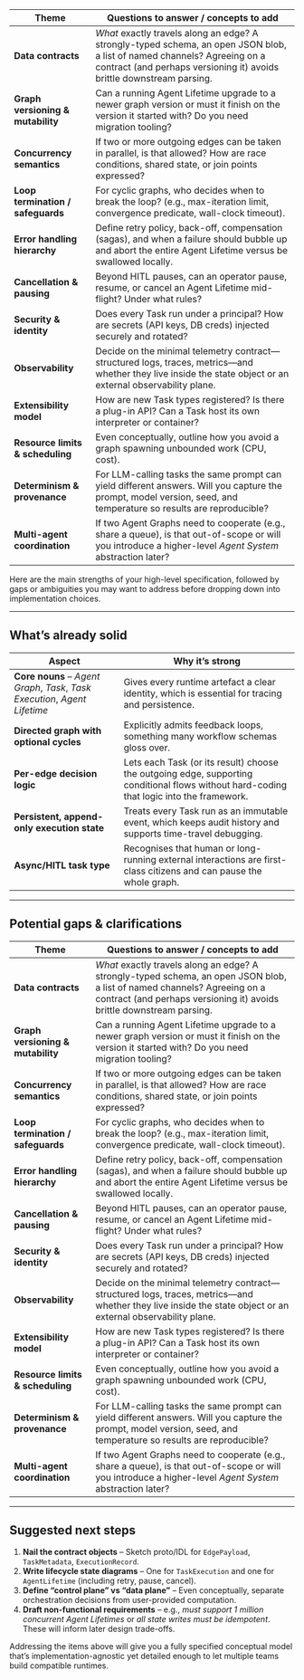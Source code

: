 | Theme                             | Questions to answer / concepts to add                                                                                                                                                             |
| --------------------------------- | ------------------------------------------------------------------------------------------------------------------------------------------------------------------------------------------------- |
| **Data contracts**                | *What* exactly travels along an edge? A strongly-typed schema, an open JSON blob, a list of named channels? Agreeing on a contract (and perhaps versioning it) avoids brittle downstream parsing. |
| **Graph versioning & mutability** | Can a running Agent Lifetime upgrade to a newer graph version or must it finish on the version it started with? Do you need migration tooling?                                                    |
| **Concurrency semantics**         | If two or more outgoing edges can be taken in parallel, is that allowed? How are race conditions, shared state, or join points expressed?                                                         |
| **Loop termination / safeguards** | For cyclic graphs, who decides when to break the loop? (e.g., max-iteration limit, convergence predicate, wall-clock timeout).                                                                    |
| **Error handling hierarchy**      | Define retry policy, back-off, compensation (sagas), and when a failure should bubble up and abort the entire Agent Lifetime versus be swallowed locally.                                         |
| **Cancellation & pausing**        | Beyond HITL pauses, can an operator pause, resume, or cancel an Agent Lifetime mid-flight? Under what rules?                                                                                      |
| **Security & identity**           | Does every Task run under a principal? How are secrets (API keys, DB creds) injected securely and rotated?                                                                                        |
| **Observability**                 | Decide on the minimal telemetry contract—structured logs, traces, metrics—and whether they live inside the state object or an external observability plane.                                       |
| **Extensibility model**           | How are new Task types registered? Is there a plug-in API? Can a Task host its own interpreter or container?                                                                                      |
| **Resource limits & scheduling**  | Even conceptually, outline how you avoid a graph spawning unbounded work (CPU, cost).                                                                                                             |
| **Determinism & provenance**      | For LLM-calling tasks the same prompt can yield different answers. Will you capture the prompt, model version, seed, and temperature so results are reproducible?                                 |
| **Multi-agent coordination**      | If two Agent Graphs need to cooperate (e.g., share a queue), is that out-of-scope or will you introduce a higher-level *Agent System* abstraction later?                                          |


Here are the main strengths of your high-level specification, followed by gaps or ambiguities you may want to address before dropping down into implementation choices.

---

## What’s already solid

| Aspect                                                                     | Why it’s strong                                                                                                                          |
| -------------------------------------------------------------------------- | ---------------------------------------------------------------------------------------------------------------------------------------- |
| **Core nouns** – *Agent Graph*, *Task*, *Task Execution*, *Agent Lifetime* | Gives every runtime artefact a clear identity, which is essential for tracing and persistence.                                           |
| **Directed graph with optional cycles**                                    | Explicitly admits feedback loops, something many workflow schemas gloss over.                                                            |
| **Per-edge decision logic**                                                | Lets each Task (or its result) choose the outgoing edge, supporting conditional flows without hard-coding that logic into the framework. |
| **Persistent, append-only execution state**                                | Treats every Task run as an immutable event, which keeps audit history and supports time-travel debugging.                               |
| **Async/HITL task type**                                                   | Recognises that human or long-running external interactions are first-class citizens and can pause the whole graph.                      |

---

## Potential gaps & clarifications

| Theme                             | Questions to answer / concepts to add                                                                                                                                                             |
| --------------------------------- | ------------------------------------------------------------------------------------------------------------------------------------------------------------------------------------------------- |
| **Data contracts**                | *What* exactly travels along an edge? A strongly-typed schema, an open JSON blob, a list of named channels? Agreeing on a contract (and perhaps versioning it) avoids brittle downstream parsing. |
| **Graph versioning & mutability** | Can a running Agent Lifetime upgrade to a newer graph version or must it finish on the version it started with? Do you need migration tooling?                                                    |
| **Concurrency semantics**         | If two or more outgoing edges can be taken in parallel, is that allowed? How are race conditions, shared state, or join points expressed?                                                         |
| **Loop termination / safeguards** | For cyclic graphs, who decides when to break the loop? (e.g., max-iteration limit, convergence predicate, wall-clock timeout).                                                                    |
| **Error handling hierarchy**      | Define retry policy, back-off, compensation (sagas), and when a failure should bubble up and abort the entire Agent Lifetime versus be swallowed locally.                                         |
| **Cancellation & pausing**        | Beyond HITL pauses, can an operator pause, resume, or cancel an Agent Lifetime mid-flight? Under what rules?                                                                                      |
| **Security & identity**           | Does every Task run under a principal? How are secrets (API keys, DB creds) injected securely and rotated?                                                                                        |
| **Observability**                 | Decide on the minimal telemetry contract—structured logs, traces, metrics—and whether they live inside the state object or an external observability plane.                                       |
| **Extensibility model**           | How are new Task types registered? Is there a plug-in API? Can a Task host its own interpreter or container?                                                                                      |
| **Resource limits & scheduling**  | Even conceptually, outline how you avoid a graph spawning unbounded work (CPU, cost).                                                                                                             |
| **Determinism & provenance**      | For LLM-calling tasks the same prompt can yield different answers. Will you capture the prompt, model version, seed, and temperature so results are reproducible?                                 |
| **Multi-agent coordination**      | If two Agent Graphs need to cooperate (e.g., share a queue), is that out-of-scope or will you introduce a higher-level *Agent System* abstraction later?                                          |

---

## Suggested next steps

1. **Nail the contract objects** – Sketch proto/IDL for `EdgePayload`, `TaskMetadata`, `ExecutionRecord`.
2. **Write lifecycle state diagrams** – One for `TaskExecution` and one for `AgentLifetime` (including retry, pause, cancel).
3. **Define “control plane” vs “data plane”** – Even conceptually, separate orchestration decisions from user-provided computation.
4. **Draft non-functional requirements** – e.g., *must support 1 million concurrent Agent Lifetimes* or *all state writes must be idempotent*. These will inform later design trade-offs.

Addressing the items above will give you a fully specified conceptual model that’s implementation-agnostic yet detailed enough to let multiple teams build compatible runtimes.
